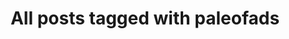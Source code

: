---
layout: tag
title: "All posts tagged with paleofads"
permalink: /weblog/tags/paleofads/
taxonomy: paleofads
---